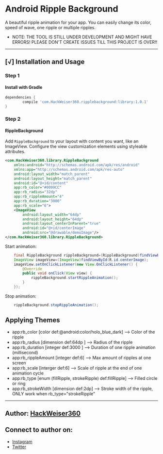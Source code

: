 # Android Ripple Background

A beautiful ripple animation for your app. You can easily change its color, speed of wave, one ripple or multiple ripples. 
* NOTE: THE TOOL IS STILL UNDER DEVELOPMENT AND MIGHT HAVE ERRORS! PLEASE DON'T CREATE ISSUES TILL THIS PROJECT IS OVER!!
***
## [√] Installation and Usage

### Step 1

#### Install with Gradle

```groovy
dependencies {
        compile 'com.HackWeiser360.ripplebackground:library:1.0.1'
}
```
### Step 2
#### RippleBackground

Add `RippleBackground` to your layout with content you want, like an ImageView. Configure the view customization elements using styleable attributes.
 
```xml
<com.HackWeiser360.library.RippleBackground
    xmlns:android="http://schemas.android.com/apk/res/android"
    xmlns:app="http://schemas.android.com/apk/res-auto"
    android:layout_width="match_parent"
    android:layout_height="match_parent"
    android:id="@+id/content"
    app:rb_color="#0099CC"
    app:rb_radius="32dp"
    app:rb_rippleAmount="4"
    app:rb_duration="3000"
    app:rb_scale="6">
    <ImageView
        android:layout_width="64dp"
        android:layout_height="64dp"
        android:layout_centerInParent="true"
        android:id="@+id/centerImage"
        android:src="@drawable/demoImage"/>
</com.HackWeiser360.library.RippleBackground>
```
Start animation:

```java
    final RippleBackground rippleBackground=(RippleBackground)findViewById(R.id.content);
    ImageView imageView=(ImageView)findViewById(R.id.centerImage);
    imageView.setOnClickListener(new View.OnClickListener() {
        @Override
        public void onClick(View view) {
            rippleBackground.startRippleAnimation();
        }
    });
```
Stop animation:

```java
    rippleBackground.stopRippleAnimation();
```

## Applying Themes
* app:rb_color [color def:@android:color/holo_blue_dark] --> Color of the ripple
* app:rb_radius [dimension def:64dp ] --> Radius of the ripple
* app:rb_duration [integer def:3000 ] --> Duration of one ripple animation (millisecond) 
* app:rb_rippleAmount [integer def:6] --> Max amount of ripples at one screen
* app:rb_scale [interger def:6] --> Scale of ripple at the end of one animation cycle
* app:rb_type [enum (fillRipple, strokeRipple) def:fillRipple] --> Filled circle or ring
* app:rb_strokeWidth [dimension def:2dp] --> Stroke width of the ripple, ONLY work when rb_type="strokeRipple"
***
## Author: [HackWeiser360](github.com/HackWeiser360)
## Connect to author on:
* [Instagram](https://Instagram.com/madmax4708)
* [Twitter](https://Twitter.com/503_madmax)